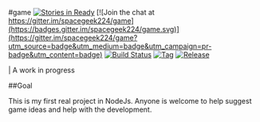 #game
[![Stories in Ready](https://badge.waffle.io/spacegeek224/game.png?label=ready&title=Ready)](https://waffle.io/spacegeek224/game)
[![Join the chat at https://gitter.im/spacegeek224/game](https://badges.gitter.im/spacegeek224/game.svg)](https://gitter.im/spacegeek224/game?utm_source=badge&utm_medium=badge&utm_campaign=pr-badge&utm_content=badge)
[![Build Status](https://travis-ci.org/spacegeek224/game.svg)](https://travis-ci.org/spacegeek224/game)
[![Tag](https://img.shields.io/github/tag/spacegeek224/game.svg)](https://github.com/spacegeek224/game)
[![Release](https://img.shields.io/github/release/spacegeek224/game.svg)](https://github.com/spacegeek224/game)

| A work in progress

##Goal

This is my first real project in NodeJs. Anyone is welcome to help suggest game ideas and help with the development.
